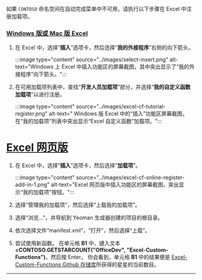如果 `CONTOSO` 命名空间在自动完成菜单中不可用，请执行以下步骤在 Excel 中注册加载项。

### <a name="excel-on-windows-or-mac"></a>[Windows 版或 Mac 版 Excel](#tab/excel-windows)

1. 在 Excel 中，选择“**插入**”选项卡，然后选择“**我的外接程序**”右侧的向下箭头。

    :::image type="content" source="../images/select-insert.png" alt-text="Windows 上 Excel 中插入功能区的屏幕截图，其中突出显示了“我的外接程序”向下箭头。":::

1. 在可用加载项列表中，查找“**开发人员加载项**”部分，并选择“**我的自定义函数加载项**”以进行注册。

    :::image type="content" source="../images/excel-cf-tutorial-register.png" alt-text=" Windows 版 Excel 中的“插入”功能区屏幕截图，在“我的加载项”列表中突出显示“Excel 自定义函数”加载项。":::

# <a name="excel-on-the-web"></a>[Excel 网页版](#tab/excel-online)

1. 在 Excel 中，选择“**插入**”选项卡，然后选择“**加载项**”。

    :::image type="content" source="../images/excel-cf-online-register-add-in-1.png" alt-text="Excel 网页版中插入功能区的屏幕截图，突出显示“我的加载项”按钮。":::

1. 选择“管理我的加载项”，然后选择“上载我的加载项”。

1. 选择“浏览...”，并导航到 Yeoman 生成器创建的项目的根目录。

1. 依次选择文件“manifest.xml”，“打开”，然后选择“上载”。

1. 尝试使用新函数。 在单元格 **B1** 中，键入文本 **=CONTOSO.GETSTARCOUNT("OfficeDev", "Excel-Custom-Functions")**，然后按 Enter。 你会看到，单元格 **B1** 中的结果便是 [Excel-Custom-Functions Github 存储库](https://github.com/OfficeDev/Excel-Custom-Functions)所获得的星星的当前数目。

---
